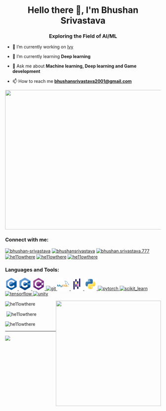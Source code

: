 <!--### Hello there 👋


**he11owthere/he11owthere** is a ✨ _special_ ✨ repository because its `README.md` (this file) appears on your GitHub profile.

Here are some ideas to get you started:

- 🔭 I’m currently working on ...
- 🌱 I’m currently learning ...
- 👯 I’m looking to collaborate on ...
- 🤔 I’m looking for help with ...
- 💬 Ask me about ...
- 📫 How to reach me: ...
- 😄 Pronouns: ...
- ⚡ Fun fact: ...
-->


<!--
<img img align="center" src="https://media.tenor.com/QifzTv3pRLkAAAAC/dmc5.gif" width="150" height="150" />

![Alt Text](https://media.tenor.com/7NZdYNzQosgAAAAC/devil-may-cry-vergil-speaker-bury-the-light-strom.gif)

# 📊 GitHub Stats:
![](https://github-readme-stats.vercel.app/api?username=he11owthere&theme=dark&hide_border=false&include_all_commits=false&count_private=false)<br/>
![](https://github-readme-streak-stats.herokuapp.com/?user=he11owthere&theme=dark&hide_border=false)<br/>
![](https://github-readme-stats.vercel.app/api/top-langs/?username=he11owthere&theme=dark&hide_border=false&include_all_commits=false&count_private=false&layout=compact)

## 🏆 GitHub Trophies
![](https://github-profile-trophy.vercel.app/?username=he11owthere&theme=radical&no-frame=false&no-bg=true&margin-w=4)
-->


<h1 align="center">Hello there 👋, I'm Bhushan Srivastava</h1>
<h3 align="center">Exploring the Field of AI/ML</h3>

- 🔭 I’m currently working on [Ivy](https://github.com/unifyai/ivy)

- 🌱 I’m currently learning **Deep learning**

- 💬 Ask me about **Machine learning, Deep learning and Game development**

- 📫 How to reach me **bhushansrivastava2001@gmail.com**


<img img align="center" src="https://media.tenor.com/7NZdYNzQosgAAAAC/devil-may-cry-vergil-speaker-bury-the-light-strom.gif" width="900" height="450" />


<h3 align="left">Connect with me:</h3>
<!--<img img align="right" src="https://media.tenor.com/QifzTv3pRLkAAAAC/dmc5.gif" width="380" height="380" />-->
<p align="left">
<a href="https://linkedin.com/in/bhushan-srivastava" target="blank"><img align="center" src="https://raw.githubusercontent.com/rahuldkjain/github-profile-readme-generator/master/src/images/icons/Social/linked-in-alt.svg" alt="bhushan-srivastava" height="30" width="40" /></a>
<a href="https://kaggle.com/bhushansrivastava" target="blank"><img align="center" src="https://raw.githubusercontent.com/rahuldkjain/github-profile-readme-generator/master/src/images/icons/Social/kaggle.svg" alt="bhushansrivastava" height="30" width="40" /></a>
<a href="https://fb.com/bhushan.srivastava.777" target="blank"><img align="center" src="https://raw.githubusercontent.com/rahuldkjain/github-profile-readme-generator/master/src/images/icons/Social/facebook.svg" alt="bhushan.srivastava.777" height="30" width="40" /></a>
<a href="https://instagram.com/he11owthere" target="blank"><img align="center" src="https://raw.githubusercontent.com/rahuldkjain/github-profile-readme-generator/master/src/images/icons/Social/instagram.svg" alt="he11owthere" height="30" width="40" /></a>
<a href="https://www.youtube.com/c/he11owthere" target="blank"><img align="center" src="https://raw.githubusercontent.com/rahuldkjain/github-profile-readme-generator/master/src/images/icons/Social/youtube.svg" alt="he11owthere" height="30" width="40" /></a>
<!--<a href="https://www.codechef.com/users/he11owthere" target="blank"><img align="center" src="https://cdn.jsdelivr.net/npm/simple-icons@3.1.0/icons/codechef.svg" alt="he11owthere" height="30" width="40" /></a>
-->
<a href="https://www.leetcode.com/he11owthere" target="blank"><img align="center" src="https://raw.githubusercontent.com/rahuldkjain/github-profile-readme-generator/master/src/images/icons/Social/leet-code.svg" alt="he11owthere" height="30" width="40" /></a>

</p>

<h3 align="left">Languages and Tools:</h3>
<p align="left"> <a href="https://www.cprogramming.com/" target="_blank" rel="noreferrer"> <img src="https://raw.githubusercontent.com/devicons/devicon/master/icons/c/c-original.svg" alt="c" width="40" height="40"/> </a> <a href="https://www.w3schools.com/cpp/" target="_blank" rel="noreferrer"> <img src="https://raw.githubusercontent.com/devicons/devicon/master/icons/cplusplus/cplusplus-original.svg" alt="cplusplus" width="40" height="40"/> </a> <a href="https://www.w3schools.com/cs/" target="_blank" rel="noreferrer"> <img src="https://raw.githubusercontent.com/devicons/devicon/master/icons/csharp/csharp-original.svg" alt="csharp" width="40" height="40"/> </a> <a href="https://git-scm.com/" target="_blank" rel="noreferrer"> <img src="https://www.vectorlogo.zone/logos/git-scm/git-scm-icon.svg" alt="git" width="40" height="40"/> </a> <a href="https://www.mysql.com/" target="_blank" rel="noreferrer"> <img src="https://raw.githubusercontent.com/devicons/devicon/master/icons/mysql/mysql-original-wordmark.svg" alt="mysql" width="40" height="40"/> </a> <a href="https://pandas.pydata.org/" target="_blank" rel="noreferrer"> <img src="https://raw.githubusercontent.com/devicons/devicon/2ae2a900d2f041da66e950e4d48052658d850630/icons/pandas/pandas-original.svg" alt="pandas" width="40" height="40"/> </a> <a href="https://www.python.org" target="_blank" rel="noreferrer"> <img src="https://raw.githubusercontent.com/devicons/devicon/master/icons/python/python-original.svg" alt="python" width="40" height="40"/> </a> <a href="https://pytorch.org/" target="_blank" rel="noreferrer"> <img src="https://www.vectorlogo.zone/logos/pytorch/pytorch-icon.svg" alt="pytorch" width="40" height="40"/> </a> <a href="https://scikit-learn.org/" target="_blank" rel="noreferrer"> <img src="https://upload.wikimedia.org/wikipedia/commons/0/05/Scikit_learn_logo_small.svg" alt="scikit_learn" width="40" height="40"/> </a> <a href="https://www.tensorflow.org" target="_blank" rel="noreferrer"> <img src="https://www.vectorlogo.zone/logos/tensorflow/tensorflow-icon.svg" alt="tensorflow" width="40" height="40"/> </a> <a href="https://unity.com/" target="_blank" rel="noreferrer"> <img src="https://www.vectorlogo.zone/logos/unity3d/unity3d-icon.svg" alt="unity" width="40" height="40"/> </a> </p>

<p><img align="center" src="https://github-readme-stats.vercel.app/api/top-langs/?username=he11owthere&layout=compact&theme=gotham" alt="he11owthere" />
<img img align="right" src="https://media.tenor.com/QifzTv3pRLkAAAAC/dmc5.gif" width="340" height="340" />

&nbsp;<img align="center" src="https://github-readme-stats.vercel.app/api?username=he11owthere&theme=gotham&show_icons=true" alt="he11owthere" />




  <img align="center" src="https://github-readme-streak-stats.herokuapp.com/?user=he11owthere&&theme=dark" alt="he11owthere" />
</p>

---
[![](https://visitcount.itsvg.in/api?id=he11owthere&icon=0&color=0)](https://visitcount.itsvg.in)

<!-- Proudly created with GPRM ( https://gprm.itsvg.in ) -->
